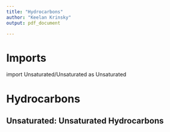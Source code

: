 ```yaml
---
title: "Hydrocarbons"
author: "Keelan Krinsky"
output: pdf_document

---
```


# Imports

import Unsaturated/Unsaturated as Unsaturated

# Hydrocarbons

## __Unsaturated: Unsaturated Hydrocarbons__

